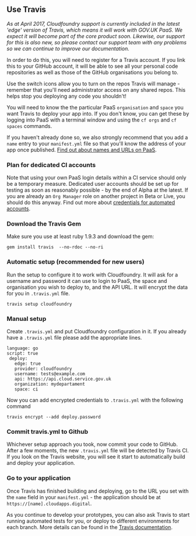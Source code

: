 ## Use Travis

*As at April 2017, Cloudfoundry support is currently included in the latest 'edge' version of Travis, which means it will work with GOV.UK PaaS. We expect it will become part of the core product soon. Likewise, our support for this is also new, so please contact our support team with any problems so we can continue to improve our documentation.*

In order to do this, you will need to register for a Travis account. If you link this to your GitHub account, it will be able to see all your personal code repositories as well as those of the GitHub organisations you belong to.

Use the switch icons allow you to turn on the repos Travis will manage - remember that you'll need administrator access on any shared repos. This helps stop you deploying any code you shouldn't!

You will need to know the the particular PaaS `organisation` and `space` you want Travis to deploy your app into. If you don't know, you can get these by logging into PaaS with a terminal window and using the `cf orgs` and `cf spaces` commands.

If you haven't already done so, we also strongly recommend that you add a `name` entry to your `manifest.yml` file so that you'll know the address of your app once published. [Find out about names and URLs on PaaS](#names_routes_domains).

### Plan for dedicated CI accounts

Note that using your own PaaS login details within a CI service should only be a temporary measure. Dedicated user accounts should be set up for testing as soon as reasonably possible - by the end of Alpha at the latest. If you are already an `Org Manager` role on another project in Beta or Live, you should do this anyway. Find out more about [credentials for automated accounts](#credentials-for-automated-accounts).

### Download the Travis Gem

Make sure you use at least ruby 1.9.3 and download the gem:

```
gem install travis  --no-rdoc --no-ri
```

### Automatic setup (recommended for new users)

Run the setup to configure it to work with Cloudfoundry. It will ask for a username and password it can use to login to PaaS, the space and organisation you wish to deploy to, and the API URL. It will encrypt the data for you in `.travis.yml` file.

```
travis setup cloudfoundry
```

### Manual setup

Create `.travis.yml` and put Cloudfoundry configuration in it. If you already have a `.travis.yml` file please add the appropriate lines.

```
language: go
script: true
 deploy:
   edge: true
   provider: cloudfoundry
   username: tests@example.com
   api: https://api.cloud.service.gov.uk
   organization: mydepartament
   space: ci
```

Now you can add encrypted credentials to `.travis.yml` with the following command

```
travis encrypt --add deploy.password
```

### Commit travis.yml to Github

Whichever setup approach you took, now commit your code to GitHub. After a few moments, the new `.travis.yml` file will be detected by Travis CI. If you look on the Travis website, you will see it start to automatically build and deploy your application.

### Go to your application

Once Travis has finished building and deploying, go to the URL you set with the `name` field in your `manifest.yml` - the application should be at `https://[name].cloudapps.digital`.

As you continue to develop your prototypes, you can also ask Travis to start running automated tests for you, or deploy to different environments for each branch. More details can be found in the [Travis documentation](https://docs.travis-ci.com/user/gui-and-headless-browsers/).
